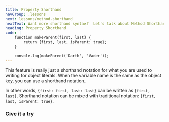```yaml
---
title: Property Shorthand
navGroup: .lessons
next: lessons/method-shorthand
nextText: Want more shorthand syntax?  Let's talk about Method Shorthand.
heading: Property Shorthand
code: |
    function makeParent(first, last) {
        return {first, last, isParent: true};
    }

    console.log(makeParent('Darth', 'Vader'));
---
```


This feature is really just a shorthand notation for what you are used to writing for object literals.  When the variable name is the same as the object key, you can use a shorthand notation.

In other words, `{first: first, last: last}` can be written as `{first, last}`.  Shorthand notation can be mixed with traditional notation: `{first, last, isParent: true}`.

### Give it a try
